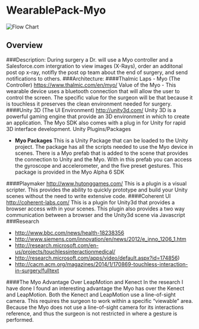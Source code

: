 WearablePack-Myo
================
![Flow Chart](https://cloud.githubusercontent.com/assets/6456976/3211270/82bf990c-ef0c-11e3-88f0-d9a2f4834aad.png)

## Overview
###Description:
During surgery a Dr. will use a Myo controller and a Salesforce.com intergration to view images (X-Rays), order an additonal post op x-ray,  notifly the post op team about the end of surgery, and send notifications to others.
###Architecture:
####Thalmic Laps - Myo (The Controller) https://www.thalmic.com/en/myo/
Value of the Myo - This wearable device uses a bluetooth connection that will allow the user to control the screen.  The specific value for the surgeon will be that because it is touchless it preserves the clean environment needed for surgery.
####Unity 3D (The UI Environment) http://unity3d.com/
Unity 3D is a powerful gaming engine that provide an 3D environment in which to create an application.  The Myo SDK also comes with a plug in for Unity for rapid 3D interface development.
Unity Plugins/Packages
- **Myo Packages**
This is a Unity Package that can be loaded to the Unity project.  The package has all the scripts needed to use the Myo device in scenes.  There is a Myo prefab that is added to the scene that provides the connection to Unity and the Myo.  With in this prefab you can access the gyroscope and accelerometer, and the five preset gestures.  This package is provided in the Myo Alpha 6 SDK

####Playmaker http://www.hutonggames.com/
This is a plugin is a visual scripter.  This provides the ability to quickly prototype and build your Unity scenes without the need to write extensive code.
####Coherent UI http://coherent-labs.com/
This is a plugin for Unity3d that provides a browser access with in your scenes.  This plugin also provides a two way communication between a browser and the Unity3d scene via Javascript
###Research
- http://www.bbc.com/news/health-18238356
- http://www.siemens.com/innovation/en/news/2012/e_inno_1206_1.htm
- http://research.microsoft.com/en-us/projects/touchlessinteractionmedical/
- http://research.microsoft.com/apps/video/default.aspx?id=174856)
- http://cacm.acm.org/magazines/2014/1/170869-touchless-interaction-in-surgery/fulltext

####The Myo Advantage Over LeapMotion and Kenect
In the research I have done I found an interesting advantage the Myo has over the Kenect and LeapMotion.  Both the Kenect and LeapMotion use a line-of-sight camera.  This requires the surgeon to work within a specific “viewable” area.  Because the Myo does not use a line-of-sight camera for its interactions reference, and thus the surgeon is not restricted in where a gesture is performed. 

